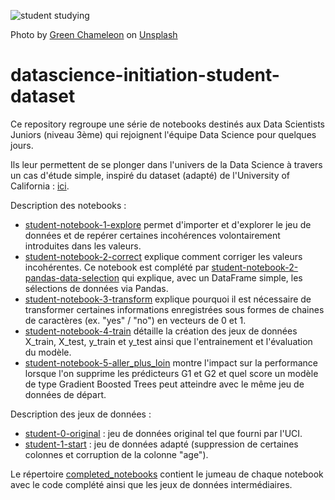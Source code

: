 ![student studying](https://images.unsplash.com/photo-1434030216411-0b793f4b4173?ixlib=rb-1.2.1&ixid=MnwxMjA3fDB8MHxwaG90by1wYWdlfHx8fGVufDB8fHx8&auto=format&fit=crop&w=1470&q=80)

Photo by [Green Chameleon](https://unsplash.com/@craftedbygc?utm_source=unsplash&utm_medium=referral&utm_content=creditCopyText) on [Unsplash](https://unsplash.com/s/photos/study?utm_source=unsplash&utm_medium=referral&utm_content=creditCopyText)
# datascience-initiation-student-dataset
Ce repository regroupe une série de notebooks destinés aux Data Scientists Juniors (niveau 3ème) qui rejoignent l'équipe Data Science pour quelques jours.

Ils leur permettent de se plonger dans l'univers de la Data Science à travers un cas d'étude simple, inspiré du dataset (adapté) de l'University of California : [ici](https://archive.ics.uci.edu/ml/datasets/student+performance).

Description des notebooks :

* [student-notebook-1-explore](./student-notebook-1-explore.ipynb) permet d'importer et d'explorer le jeu de données et de repérer certaines incohérences volontairement introduites dans les valeurs.
* [student-notebook-2-correct](./student-notebook-2-correct.ipynb) explique comment  corriger les valeurs incohérentes. Ce notebook est complété par [student-notebook-2-pandas-data-selection](./student-notebook-2-pandas-data-selection.ipynb) qui explique, avec un DataFrame simple, les sélections de données via Pandas.
* [student-notebook-3-transform](./student-notebook-3-transform.ipynb) explique pourquoi il est nécessaire de transformer certaines informations enregistrées sous formes de chaines de caractères (ex. "yes" / "no") en vecteurs de 0 et 1.
* [student-notebook-4-train](./student-notebook-4-train.ipynb) détaille la création des jeux de données X_train, X_test, y_train et y_test ainsi que l'entrainement et l'évaluation du modèle.
* [student-notebook-5-aller_plus_loin](./student-notebook-5-aller_plus_loin.ipynb) montre l'impact sur la performance lorsque l'on supprime les prédicteurs G1 et G2 et quel score un modèle de type Gradient Boosted Trees peut atteindre avec le même jeu de données de départ.

Description des jeux de données :

* [student-0-original](./student-0-original.csv) : jeu de données original tel que fourni par l'UCI.
* [student-1-start](./student-1-start.csv) : jeu de données adapté (suppression de certaines colonnes et corruption de la colonne "age").

Le répertoire [completed_notebooks](./completed_notebooks) contient le jumeau de chaque notebook avec le code complété ainsi que les jeux de données intermédiaires.